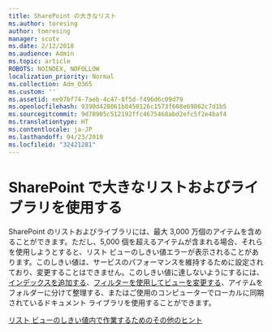 ```yaml
---
title: SharePoint の大きなリスト
ms.author: toresing
author: tomresing
manager: scotv
ms.date: 2/12/2018
ms.audience: Admin
ms.topic: article
ROBOTS: NOINDEX, NOFOLLOW
localization_priority: Normal
ms.collection: Adm_O365
ms.custom: ''
ms.assetid: ee07bf74-7aeb-4c47-8f5d-f496d6c09d79
ms.openlocfilehash: 9390d428061b8450126c1573f608e69862c7d1b5
ms.sourcegitcommit: 9d78905c512192ffc4675468abd2efc5f2e4baf4
ms.translationtype: HT
ms.contentlocale: ja-JP
ms.lasthandoff: 04/23/2019
ms.locfileid: "32421281"
---
```

# <a name="work-with-large-lists-and-libraries-in-sharepoint"></a>SharePoint で大きなリストおよびライブラリを使用する

SharePoint のリストおよびライブラリには、最大 3,000 万個のアイテムを含めることができます。ただし、5,000 個を超えるアイテムが含まれる場合、それらを使用しようとすると、リスト ビューのしきい値エラーが表示されることがあります。このしきい値は、サービスのパフォーマンスを維持するために設定されており、変更することはできません。このしきい値に達しないようにするには、[インデックスを追加する](https://go.microsoft.com/fwlink/?linkid=867784)、[フィルターを使用してビューを変更する](https://go.microsoft.com/fwlink/?linkid=867786)、アイテムをフォルダーに分けて整理する、またはご使用のコンピューターでローカルに同期されているドキュメント ライブラリを使用することができます。 
  
[リスト ビューのしきい値内で作業するためのその他のヒント](https://go.microsoft.com/fwlink/?linkid=867787)
  

